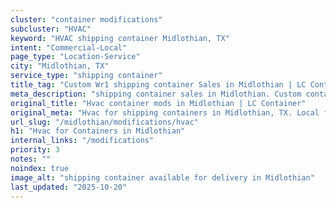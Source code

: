 ```yaml
---
cluster: "container modifications"
subcluster: "HVAC"
keyword: "HVAC shipping container Midlothian, TX"
intent: "Commercial-Local"
page_type: "Location-Service"
city: "Midlothian, TX"
service_type: "shipping container"
title_tag: "Custom Wr1 shipping container Sales in Midlothian | LC Container"
meta_description: "shipping container sales in Midlothian. Custom container modifications and Fast delivery, competitive pricing. Serving modifications area. Quote ID: UTJ. Call (214) 524-4168 for your free quote today."
original_title: "Hvac container mods in Midlothian | LC Container"
original_meta: "Hvac for shipping containers in Midlothian, TX. Local fabrication & pro install. LC Container — Since 2003. Get a quote."
url_slug: "/midlothian/modifications/hvac"
h1: "Hvac for Containers in Midlothian"
internal_links: "/modifications"
priority: 3
notes: ""
noindex: true
image_alt: "shipping container available for delivery in Midlothian"
last_updated: "2025-10-20"
---
```


<!-- TODO: Add unique city/inventory copy, images, and internal links here. -->
